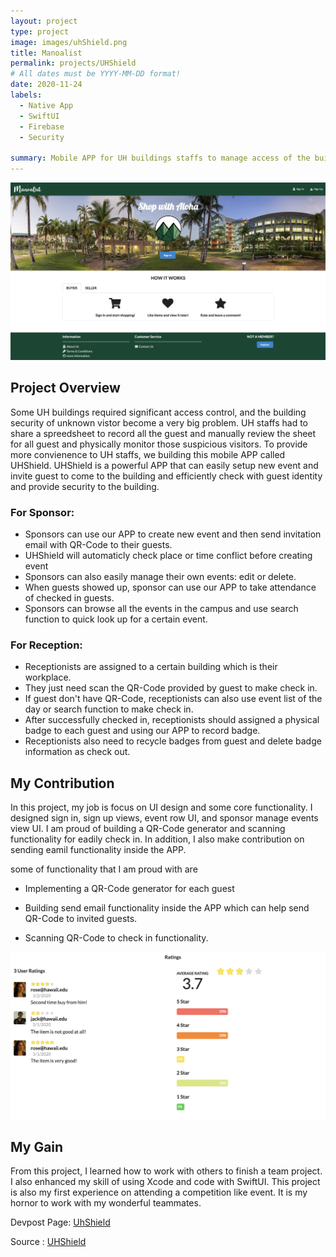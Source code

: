 ```yaml
---
layout: project
type: project
image: images/uhShield.png
title: Manoalist
permalink: projects/UHShield
# All dates must be YYYY-MM-DD format!
date: 2020-11-24
labels:
  - Native App
  - SwiftUI
  - Firebase
  - Security

summary: Mobile APP for UH buildings staffs to manage access of the building.
---
```


<div class="ui big rounded images">
  <img class="ui image" src="../images/manoalist-landing.png" alt="landing">

</div>

## Project Overview

Some UH buildings required significant access control, and the building security of unknown vistor become a very big problem. UH staffs had to share a spreedsheet to record all the guest and manually review the sheet for all guest and physically monitor those suspicious visitors. To provide more convienence to UH staffs, we building this mobile APP called UHShield. UHShield is a powerful APP that can easily setup new event and invite guest to come to the building and efficiently check with guest identity and provide security to the building.
 
### For Sponsor:

   - Sponsors can use our APP to create new event and then send invitation email with QR-Code to their guests.
   - UHShield will automaticly check place or time conflict before creating event
   - Sponsors can also easily manage their own events: edit or delete. 
   - When guests showed up, sponsor can use our APP to take attendance of checked in guests.
   - Sponsors can browse all the events in the campus and use search function to quick look up for a certain event.
 
### For Reception:

   - Receptionists are assigned to a certain building which is their workplace.
   - They just need scan the QR-Code provided by guest to make check in.
   - If guest don't have QR-Code, receptionists can also use event list of the day or search function to make check in.
   - After successfully checked in, receptionists should assigned a physical badge to each guest and using our APP to record badge.
   - Receptionists also need to recycle badges from guest and delete badge information as check out.
   
   
## My Contribution

In this project, my job is focus on UI design and some core functionality. I designed sign in, sign up views, event row UI, and sponsor manage events view UI. I am proud of building a QR-Code generator and scanning functionality for eadily check in. In addition, I also make contribution on sending eamil functionality inside the APP.
  
  some of functionality that I am proud with are 
  - Implementing a QR-Code generator for each guest
  - Building send email functionality inside the APP which can help send QR-Code to invited guests.
   
  - Scanning QR-Code to check in functionality.
  
   <img class="ui large image" src="../images/manoalist-rating.png" alt="scan">
  
## My Gain

  From this project, I learned how to work with others to finish a team project. I also enhanced my skill of using Xcode and code with SwiftUI. This project is also my first experience on attending a competition like event. It is my hornor to work with my wonderful teammates.
  
  
Devpost Page: <a href="https://devpost.com/software/uhshield">UhShield</a>

Source : <a href="https://github.com/HACC2020/Trigeeks"><i class="large github icon "></i>UHShield</a>

